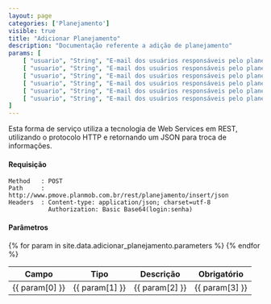 ```yaml
---
layout: page
categories: ['Planejamento']
visible: true
title: "Adicionar Planejamento"
description: "Documentação referente a adição de planejamento"
params: [
    [ "usuario", "String", "E-mail dos usuários responsáveis pelo planejamento, é o mesmo usado no login", "Sim" ],
    [ "usuario", "String", "E-mail dos usuários responsáveis pelo planejamento, é o mesmo usado no login", "Sim" ],
    [ "usuario", "String", "E-mail dos usuários responsáveis pelo planejamento, é o mesmo usado no login", "Sim" ],
    [ "usuario", "String", "E-mail dos usuários responsáveis pelo planejamento, é o mesmo usado no login", "Sim" ],
    [ "usuario", "String", "E-mail dos usuários responsáveis pelo planejamento, é o mesmo usado no login", "Sim" ],
    [ "usuario", "String", "E-mail dos usuários responsáveis pelo planejamento, é o mesmo usado no login", "Sim" ],
] 
---
```


Esta forma de serviço utiliza a tecnologia de Web Services em REST, utilizando o protocolo HTTP e retornando um JSON para troca de informações.

#### Requisição
```
Method   : POST
Path     : http://www.pmove.planmob.com.br/rest/planejamento/insert/json
Headers  : Content-type: application/json; charset=utf-8
           Authorization: Basic Base64(login:senha)
``` 

#### Parâmetros
<table class="mdl-data-table mdl-js-data-table">
  <thead>
    <tr>
      <th class="mdl-data-table__cell--non-numeric"><strong>Campo</strong></th>
      <th class="mdl-data-table__cell--non-numeric"><strong>Tipo</strong></th>
      <th class="mdl-data-table__cell--non-numeric"><strong>Descrição</strong></th>
      <th class="mdl-data-table__cell--non-numeric"><strong>Obrigatório</strong></th>
    </tr>
  </thead>
  <tbody>
    {% for param in site.data.adicionar_planejamento.parameters %}
    <tr>
      <td class="mdl-data-table__cell--non-numeric">{{ param[0] }}</td>
      <td class="mdl-data-table__cell--non-numeric">{{ param[1] }}</td>
      <td class="mdl-data-table__cell--non-numeric">{{ param[2] }}</td>
      <td class="mdl-data-table__cell--non-numeric">{{ param[3] }}</td>
    </tr>
    {% endfor %}
  </tbody>
</table>